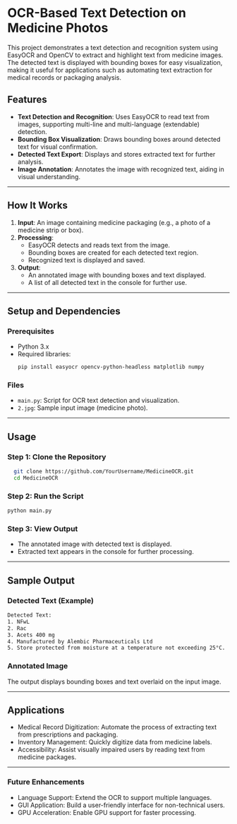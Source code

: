 # OCR-Based Text Detection on Medicine Photos

This project demonstrates a text detection and recognition system using EasyOCR and OpenCV to extract and highlight text from medicine images. The detected text is displayed with bounding boxes for easy visualization, making it useful for applications such as automating text extraction for medical records or packaging analysis.

## Features
- **Text Detection and Recognition**: Uses EasyOCR to read text from images, supporting multi-line and multi-language (extendable) detection.
- **Bounding Box Visualization**: Draws bounding boxes around detected text for visual confirmation.
- **Detected Text Export**: Displays and stores extracted text for further analysis.
- **Image Annotation**: Annotates the image with recognized text, aiding in visual understanding.

---

## How It Works
1. **Input**: An image containing medicine packaging (e.g., a photo of a medicine strip or box).
2. **Processing**:
   - EasyOCR detects and reads text from the image.
   - Bounding boxes are created for each detected text region.
   - Recognized text is displayed and saved.
3. **Output**:
   - An annotated image with bounding boxes and text displayed.
   - A list of all detected text in the console for further use.

---

## Setup and Dependencies

### Prerequisites
- Python 3.x
- Required libraries:
  ```bash
  pip install easyocr opencv-python-headless matplotlib numpy
  ```
### Files
- `main.py`: Script for OCR text detection and visualization.
- `2.jpg`: Sample input image (medicine photo).

---

## Usage

### Step 1: Clone the Repository
```bash
  git clone https://github.com/YourUsername/MedicineOCR.git  
  cd MedicineOCR  
  ```
### Step 2: Run the Script
```bash
python main.py 
``` 
### Step 3: View Output
- The annotated image with detected text is displayed.
- Extracted text appears in the console for further processing.

---

## Sample Output
### Detected Text (Example)
```bash
Detected Text:  
1. NFwL  
2. Rac  
3. Acets 400 mg  
4. Manufactured by Alembic Pharmaceuticals Ltd  
5. Store protected from moisture at a temperature not exceeding 25°C.  
```

### Annotated Image
The output displays bounding boxes and text overlaid on the input image.

---

## Applications
- Medical Record Digitization: Automate the process of extracting text from prescriptions and packaging.
- Inventory Management: Quickly digitize data from medicine labels.
- Accessibility: Assist visually impaired users by reading text from medicine packages.

---

### Future Enhancements
- Language Support: Extend the OCR to support multiple languages.
- GUI Application: Build a user-friendly interface for non-technical users.
- GPU Acceleration: Enable GPU support for faster processing.

